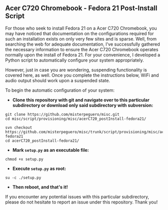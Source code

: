 ## Acer C720 Chromebook - Fedora 21 Post-Install Script

For those who seek to install Fedora 21 on a Acer C720 Chromebook, you may have noticed that documentation on the configurations required for such an installation exists on only very few sites and is sparse. Well, from searching the web for adequate documentation, I've successfully gathered the necessary information to ensure the Acer C720 Chromebook operates normally upon the install of Fedora 21. For your convenience, I developed a Python script to automatically configure your system appropriately.

However, just in case you are wondering, suspending functionality is covered here, as well. Once you complete the instructions below, WiFi and audio output should work upon a suspended state.

To begin the automatic configuration of your system:

- **Clone this repository with git and navigate over to this particular subdirectory or download only said subdirectory with subversion:**
```
git clone https://github.com/misterpeguero/misc.git
cd misc/script/provisioning/misc/acerC720_postInstall-fedora21/
```
```
svn checkout https://github.com/misterpeguero/misc/trunk/script/provisioning/misc/acerC720_postInstall-fedora21
cd acerC720_postInstall-fedora21/
```

- **Mark `setup.py` as an executable file:**
```
chmod +x setup.py
```

- **Execute `setup.py` as root:**
```
su -c ./setup.py
```

- **Then reboot, and that's it!**

If you encounter any potential issues with this particular subdirectory, please do not hesitate to report an issue under this repository. Thank you!
